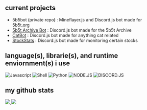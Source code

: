 ## current projects

- 5b5bot (private repo) : Mineflayer.js and Discord.js bot made for 5b5t.org
- [5b5t Archive Bot](https://github.com/kevenson1103/5bArchiveBot) : Discord.js bot made for the 5b5t Archive
- [CatBot](https://github.com/kevenson1103/catbot) : Discord.js bot made for anything cat related
- [StockStats](https://github.com/kevenson1103/StockStats) : Discord.js bot made for monitoring certain stocks

## language(s), librarie(s), and runtime enviornment(s) i use

![Javascript](https://img.shields.io/badge/Javascript-323330?style=for-the-badge&logo=javascript)
![Shell](https://img.shields.io/badge/shell-323330?style=for-the-badge&logo=Shell)
![Python](https://img.shields.io/badge/python-323330?style=for-the-badge&logo=Python)
![NODE.JS](https://img.shields.io/badge/NODE-JS-darkgreen?style=for-the-badge&logo=node.js)
![DISCORD.JS](https://img.shields.io/badge/discord-js-informational?style=for-the-badge&logo=discord)


## my github stats

<a href="https://github.com/kevenson1103/myghstats">
<img src="https://github.com/kevenson1103/myghstats/blob/master/generated/overview.svg#gh-dark-mode-only" />
<img src="https://github.com/kevenson1103/myghstats/blob/master/generated/languages.svg#gh-dark-mode-only" />
</a>

<!--
**kevenson1103/kevenson1103** is a ✨ _special_ ✨ repository because its `README.md` (this file) appears on your GitHub profile.

Here are some ideas to get you started:

- 🔭 I’m currently working on ...
- 🌱 I’m currently learning ...
- 👯 I’m looking to collaborate on ...
- 🤔 I’m looking for help with ...
- 💬 Ask me about ...
- 📫 How to reach me: ...
- 😄 Pronouns: ...
- ⚡ Fun fact: ...

![stats](https://github-readme-stats.vercel.app/api?username=kevenson1103&theme=tokyonight)

-->
